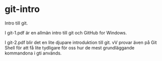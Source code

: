 # git-intro
Intro till git.

I git-1.pdf är en allmän intro till git och GitHub for Windows.

I git-2.pdf blir det en lite djupare introduktion till git. vV provar även på Git Shell för att få lite tydligare för oss hur de mest grundläggande kommandona i gti används.
